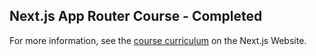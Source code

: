 ## Next.js App Router Course - Completed

For more information, see the [course curriculum](https://nextjs.org/learn) on the Next.js Website.
